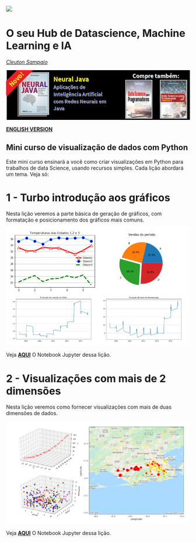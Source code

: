 ![](./logo_fundo_branco.png)
# O seu Hub de Datascience, Machine Learning e IA
[*Cleuton Sampaio*](https://github.com/cleuton)

[![](../banner_livros2.png)](https://www.lcm.com.br/site/#livros/busca?term=cleuton)

[**ENGLISH VERSION**](./README_english.md)

## Mini curso de visualização de dados com Python

Este mini curso ensinará a você como criar visualizações em Python para trabalhos de data Science, usando recursos simples. Cada lição abordará um tema. Veja só: 

# 1 - Turbo introdução aos gráficos

Nesta lição veremos a parte básica de geração de gráficos, com formatação e posicionamento dos gráficos mais comuns.

![](./visualizacoes1.png)

Veja [**AQUI**](./data_visualization_python.ipynb) O Notebook Jupyter dessa lição.

# 2 - Visualizações com mais de 2 dimensões

Nesta lição veremos como fornecer visualizações com mais de duas dimensões de dados.

![](./vis2.png)

Veja [**AQUI**](./data_visualization_python_2.ipynb) O Notebook Jupyter dessa lição.